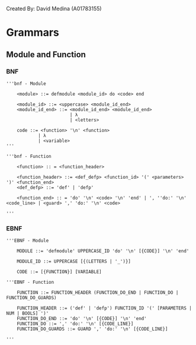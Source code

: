 Created By:  David Medina (A01783155)


# Grammars
## Module and Function

### BNF

    '''bnf - Module

        <module> ::= defmodule <module_id> do <code> end

        <module_id> ::= <uppercase> <module_id_end>
        <module_id_end> ::= <module_id_end> <module_id_end>
                            | λ
                            | <letters>

        code ::= <function> '\n' <function>
                | λ
                | <variable>
    '''

    '''bnf - Function

        <function> :: = <function_header>

        <function_header> ::= <def_defp> <function_id> '(' <parameters> ')' <function_end>
        <def_defp> ::= 'def' | 'defp'

        <function_end> :: = 'do' '\n' <code> '\n' 'end' | ', ''do:' '\n' <code_line> | <guard> ',' 'do:' '\n' <code>

    '''


### EBNF

    '''EBNF - Module

        MODULE ::= 'defmodule' UPPERCASE_ID 'do' '\n' [{CODE}] '\n' 'end'
        
        MODULE_ID ::= UPPERCASE [{(LETTERS | '_')}]

        CODE ::= [{FUNCTION}] [VARIABLE]

    '''EBNF - Function
        
        FUNCTION ::= FUNCTION_HEADER (FUNCTION_DO_END | FUNCTION_DO | FUNCTION_DO_GUARDS)

        FUNCTION_HEADER ::= ('def' | 'defp') FUNCTION_ID '(' [PARAMETERS | NUM | BOOLS] ')' 
        FUNCTION_DO_END ::= 'do' '\n' [{CODE}] '\n' 'end'
        FUNCTION_DO ::= ',' 'do:' '\n' [{CODE_LINE}]
        FUNCTION_DO_GUARDS ::= GUARD ',' 'do:' '\n' [{CODE_LINE}]

    '''